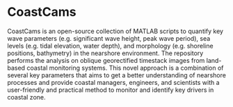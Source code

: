 # CoastCams
CoastCams is an open-source collection of MATLAB scripts to quantify key wave parameters (e.g. significant wave height, peak wave period), sea levels (e.g. tidal elevation, water depth), and morphology (e.g. shoreline positions, bathymetry) in the nearshore environment. The repository performs the analysis on oblique georectified timestack images from land-based coastal monitoring systems. This novel approach is a combination of several key parameters that aims to get a better understanding of nearshore processes and provide coastal managers, engineers, and scientists with a user-friendly and practical method to monitor and identify key drivers in coastal zone. 
